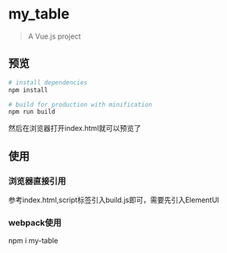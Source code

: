 # my_table

> A Vue.js project

## 预览

``` bash
# install dependencies
npm install

# build for production with minification
npm run build
```

然后在浏览器打开index.html就可以预览了

## 使用
### 浏览器直接引用
参考index.html,script标签引入build.js即可，需要先引入ElementUI
### webpack使用
npm i my-table
